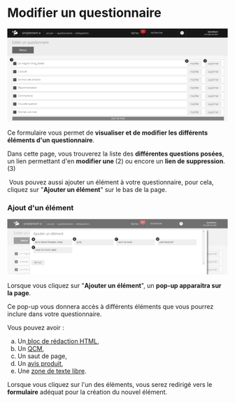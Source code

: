 # Modifier un questionnaire


![editquestionnaire-screenshotfionajoupilancom20150812094112](images/editquestionnaire-screenshotfionajoupilancom20150812094112.png)


<p>Ce formulaire vous permet de <strong>visualiser et de modifier les diff&eacute;rents &eacute;l&eacute;ments d'un questionnaire</strong>.</p>
<p>Dans cette page, vous trouverez la liste des <strong>diff&eacute;rentes questions pos&eacute;es</strong>, un lien permettant d'en <strong>modifier une </strong>(2) ou encore un <strong>lien de suppression</strong>. (3)</p>
<p>&nbsp;Vous pouvez aussi ajouter un &eacute;l&eacute;ment &agrave; votre questionnaire, pour cela, cliquez sur "<strong>Ajouter un &eacute;l&eacute;ment</strong>" sur le bas de la page.</p>
<h3>Ajout d'un &eacute;l&eacute;ment</h3>


![editquestionnaire-screenshotfionajoupilancom20150812163548](images/editquestionnaire-screenshotfionajoupilancom20150812163548.png)


<p>Lorsque vous cliquez sur "<strong>Ajouter un &eacute;l&eacute;ment</strong>", un <strong>pop-up apparaitra sur la page</strong>.</p>
<p>Ce pop-up vous donnera acc&egrave;s &agrave; diff&eacute;rents &eacute;l&eacute;ments que vous pourrez inclure dans votre questionnaire.</p>
<p>Vous pouvez avoir :</p>
<ol type="a">
<li>Un<a href="/fr-fr/office/gestion-commerciale/commercial/questionnaires/EditBlocHtml.md"> bloc de r&eacute;daction HTML</a>,</li>
<li>Un <a href="/fr-fr/office/gestion-commerciale/commercial/questionnaires/EditBlocQcm.md">QCM</a>,</li>
<li>Un saut de page,</li>
<li>Un <a href="/fr-fr/office/gestion-commerciale/commercial/questionnaires/EditBlocAvisProduits.md">avis produit</a>,</li>
<li>Une <a href="/fr-fr/office/gestion-commerciale/commercial/questionnaires/EditBlocTextBlock.md">zone de texte libre</a>.</li>
</ol>
<p>Lorsque vous cliquez sur l'un des &eacute;l&eacute;ments, vous serez redirig&eacute; vers le <strong>formulaire</strong> ad&eacute;quat pour la cr&eacute;ation du nouvel &eacute;l&eacute;ment.</p>
<p>&nbsp;</p>

